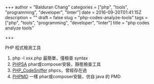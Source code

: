 +++
author = "Balduran Chang"
categories = ["php", "tools", "programming", "developer", "linter"]
date = 2016-09-20T01:41:15Z
description = ""
draft = false
slug = "php-codes-analyze-tools"
tags = ["php", "tools", "programming", "developer", "linter"]
title = "php codes analyze tools"

+++


PHP 程式檢測工具

1. php -l xxx.php
 最簡單，僅檢查 syntax
2. [PHPSA](https://github.com/ovr/phpsa)
 phar或composer安裝，靜態檢查工具
3. [PHP_CodeSniffer](http://pear.php.net/package/PHP_CodeSniffer/)
 phpcs，曾經存在過
4. [PHPMD](https://phpmd.org)
 一樣 phar或composer安裝，仿自 java 的 PMD

